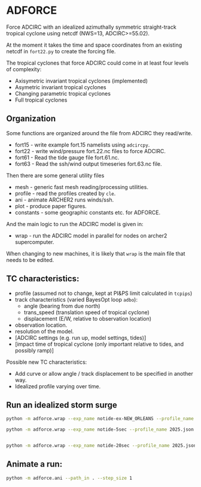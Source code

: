 # ADFORCE

Force ADCIRC with an idealized azimuthally symmetric straight-track tropical cyclone using netcdf (NWS=13, ADCIRC>=55.02).

At the moment it takes the time and space coordinates from an existing netcdf in `fort22.py` to create the forcing file.

The tropical cyclones that force ADCIRC could come in at least four levels of complexity:
  - Axisymetric invariant tropical cyclones (implemented)
  - Asymetric invariant tropical cyclones
  - Changing parametric tropical cyclones
  - Full tropical cyclones

## Organization

Some functions are organized around the file from ADCIRC they read/write.

  - fort15 - write example fort.15 namelists using `adcircpy`.
  - fort22 - write wind/pressure fort.22.nc files to force ADCIRC.
  - fort61 - Read the tide gauge file fort.61.nc.
  - fort63 - Read the ssh/wind output timeseries fort.63.nc file.

Then there are some general utility files

  - mesh - generic fast mesh reading/processing utilities.
  - profile - read the profiles created by `cle`.
  - ani - animate ARCHER2 runs winds/ssh.
  - plot - produce paper figures.
  - constants - some geographic constants etc. for ADFORCE.

And the main logic to run the ADCIRC model is given in:

- wrap - run the ADCIRC model in parallel for nodes on archer2 supercomputer.

When changing to new machines, it is likely that `wrap` is the main file that needs to be edited.


## TC characteristics:

  - profile (assumed not to change, kept at PI\&PS limit calculated in `tcpips`)
  - track characteristics (varied BayesOpt loop `adbo`):
    - angle (bearing from due north)
    - trans_speed (translation speed of tropical cyclone)
    - displacement (E/W, relative to observation location)
  - observation location.
  - resolution of the model.
  - [ADCIRC settings (e.g. run up, model settings, tides)]
  - [impact time of tropical cyclone (only important relative to tides, and possibly ramp)]


Possible new TC characteristics:

 - Add curve or allow angle / track displacement to be specified in another way.
 - Idealized profile varying over time.


## Run an idealized storm surge

```bash
python -m adforce.wrap --exp_name notide-ex-NEW_ORLEANS --profile_name 2025.json --stationid 3 --resolution mid-notide

python -m adforce.wrap --exp_name notide-5sec --profile_name 2025.json  --resolution mid-notide


python -m adforce.wrap --exp_name notide-20sec --profile_name 2025.json  --resolution mid-notide
```

## Animate a run:

```bash
python -m adforce.ani --path_in . --step_size 1
```
